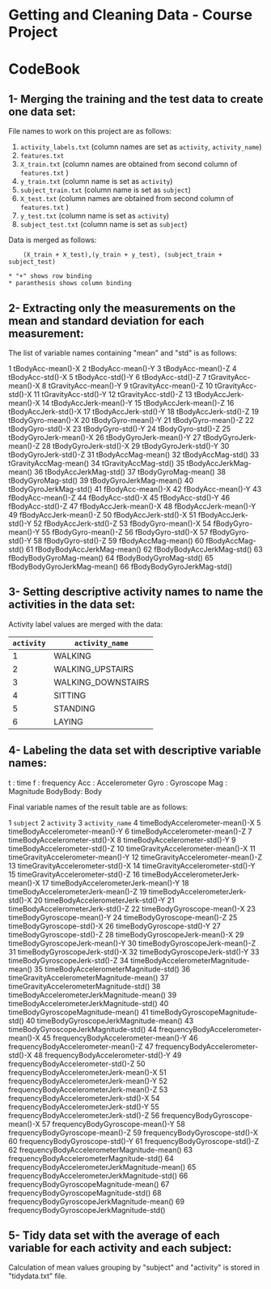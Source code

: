 Getting and Cleaning Data - Course Project
==========================================

CodeBook
========

1- Merging the training and the test data to create one data set:
-----------------------------------------------------------------

File names to work on this project are as follows:

1.  `activity_labels.txt` (column names are set as `activity`, `activity_name`)
2.  `features.txt`
3.  `X_train.txt` (column names are obtained from second column of `features.txt` )
4.  `y_train.txt` (column name is set as `activity`)
5.  `subject_train.txt` (column name is set as `subject`)
6.  `X_test.txt` (column names are obtained from second column of `features.txt` )
7.  `y_test.txt` (column name is set as `activity`)
8.  `subject_test.txt` (column name is set as `subject`)

Data is merged as follows:

        (X_train + X_test),(y_train + y_test), (subject_train + subject_test) 

    * "+" shows row binding  
    * paranthesis shows column binding  

2- Extracting only the measurements on the mean and standard deviation for each measurement:
--------------------------------------------------------------------------------------------

The list of variable names containing "mean" and "std" is as follows:

1 tBodyAcc-mean()-X
2 tBodyAcc-mean()-Y
3 tBodyAcc-mean()-Z
4 tBodyAcc-std()-X
5 tBodyAcc-std()-Y
6 tBodyAcc-std()-Z
7 tGravityAcc-mean()-X
8 tGravityAcc-mean()-Y
9 tGravityAcc-mean()-Z
10 tGravityAcc-std()-X
11 tGravityAcc-std()-Y
12 tGravityAcc-std()-Z
13 tBodyAccJerk-mean()-X
14 tBodyAccJerk-mean()-Y
15 tBodyAccJerk-mean()-Z
16 tBodyAccJerk-std()-X
17 tBodyAccJerk-std()-Y
18 tBodyAccJerk-std()-Z
19 tBodyGyro-mean()-X
20 tBodyGyro-mean()-Y
21 tBodyGyro-mean()-Z
22 tBodyGyro-std()-X
23 tBodyGyro-std()-Y
24 tBodyGyro-std()-Z
25 tBodyGyroJerk-mean()-X
26 tBodyGyroJerk-mean()-Y
27 tBodyGyroJerk-mean()-Z
28 tBodyGyroJerk-std()-X
29 tBodyGyroJerk-std()-Y
30 tBodyGyroJerk-std()-Z
31 tBodyAccMag-mean()
32 tBodyAccMag-std()
33 tGravityAccMag-mean()
34 tGravityAccMag-std()
35 tBodyAccJerkMag-mean()
36 tBodyAccJerkMag-std()
37 tBodyGyroMag-mean()
38 tBodyGyroMag-std()
39 tBodyGyroJerkMag-mean()
40 tBodyGyroJerkMag-std()
41 fBodyAcc-mean()-X
42 fBodyAcc-mean()-Y
43 fBodyAcc-mean()-Z
44 fBodyAcc-std()-X
45 fBodyAcc-std()-Y
46 fBodyAcc-std()-Z
47 fBodyAccJerk-mean()-X
48 fBodyAccJerk-mean()-Y
49 fBodyAccJerk-mean()-Z
50 fBodyAccJerk-std()-X
51 fBodyAccJerk-std()-Y
52 fBodyAccJerk-std()-Z
53 fBodyGyro-mean()-X
54 fBodyGyro-mean()-Y
55 fBodyGyro-mean()-Z
56 fBodyGyro-std()-X
57 fBodyGyro-std()-Y
58 fBodyGyro-std()-Z
59 fBodyAccMag-mean()
60 fBodyAccMag-std()
61 fBodyBodyAccJerkMag-mean()
62 fBodyBodyAccJerkMag-std()
63 fBodyBodyGyroMag-mean()
64 fBodyBodyGyroMag-std()
65 fBodyBodyGyroJerkMag-mean()
66 fBodyBodyGyroJerkMag-std()

3- Setting descriptive activity names to name the activities in the data set:
-----------------------------------------------------------------------------

Activity label values are merged with the data:

| `activity` | `activity_name`     |
|------------|---------------------|
| 1          | WALKING             |
| 2          | WALKING\_UPSTAIRS   |
| 3          | WALKING\_DOWNSTAIRS |
| 4          | SITTING             |
| 5          | STANDING            |
| 6          | LAYING              |

4- Labeling the data set with descriptive variable names:
---------------------------------------------------------

t : time
f : frequency
Acc : Accelerometer
Gyro : Gyroscope
Mag : Magnitude
BodyBody: Body

Final variable names of the result table are as follows:

1 `subject`
2 `activity`
3 `activity_name`
4 timeBodyAccelerometer-mean()-X
5 timeBodyAccelerometer-mean()-Y
6 timeBodyAccelerometer-mean()-Z
7 timeBodyAccelerometer-std()-X
8 timeBodyAccelerometer-std()-Y
9 timeBodyAccelerometer-std()-Z
10 timeGravityAccelerometer-mean()-X
11 timeGravityAccelerometer-mean()-Y
12 timeGravityAccelerometer-mean()-Z
13 timeGravityAccelerometer-std()-X
14 timeGravityAccelerometer-std()-Y
15 timeGravityAccelerometer-std()-Z
16 timeBodyAccelerometerJerk-mean()-X
17 timeBodyAccelerometerJerk-mean()-Y
18 timeBodyAccelerometerJerk-mean()-Z
19 timeBodyAccelerometerJerk-std()-X
20 timeBodyAccelerometerJerk-std()-Y
21 timeBodyAccelerometerJerk-std()-Z
22 timeBodyGyroscope-mean()-X
23 timeBodyGyroscope-mean()-Y
24 timeBodyGyroscope-mean()-Z
25 timeBodyGyroscope-std()-X
26 timeBodyGyroscope-std()-Y
27 timeBodyGyroscope-std()-Z
28 timeBodyGyroscopeJerk-mean()-X
29 timeBodyGyroscopeJerk-mean()-Y
30 timeBodyGyroscopeJerk-mean()-Z
31 timeBodyGyroscopeJerk-std()-X
32 timeBodyGyroscopeJerk-std()-Y
33 timeBodyGyroscopeJerk-std()-Z
34 timeBodyAccelerometerMagnitude-mean()
35 timeBodyAccelerometerMagnitude-std()
36 timeGravityAccelerometerMagnitude-mean()
37 timeGravityAccelerometerMagnitude-std()
38 timeBodyAccelerometerJerkMagnitude-mean()
39 timeBodyAccelerometerJerkMagnitude-std()
40 timeBodyGyroscopeMagnitude-mean()
41 timeBodyGyroscopeMagnitude-std()
40 timeBodyGyroscopeJerkMagnitude-mean()
43 timeBodyGyroscopeJerkMagnitude-std()
44 frequencyBodyAccelerometer-mean()-X
45 frequencyBodyAccelerometer-mean()-Y
46 frequencyBodyAccelerometer-mean()-Z
47 frequencyBodyAccelerometer-std()-X
48 frequencyBodyAccelerometer-std()-Y
49 frequencyBodyAccelerometer-std()-Z
50 frequencyBodyAccelerometerJerk-mean()-X
51 frequencyBodyAccelerometerJerk-mean()-Y
52 frequencyBodyAccelerometerJerk-mean()-Z
53 frequencyBodyAccelerometerJerk-std()-X
54 frequencyBodyAccelerometerJerk-std()-Y
55 frequencyBodyAccelerometerJerk-std()-Z
56 frequencyBodyGyroscope-mean()-X
57 frequencyBodyGyroscope-mean()-Y
58 frequencyBodyGyroscope-mean()-Z
59 frequencyBodyGyroscope-std()-X
60 frequencyBodyGyroscope-std()-Y
61 frequencyBodyGyroscope-std()-Z
62 frequencyBodyAccelerometerMagnitude-mean()
63 frequencyBodyAccelerometerMagnitude-std()
64 frequencyBodyAccelerometerJerkMagnitude-mean()
65 frequencyBodyAccelerometerJerkMagnitude-std()
66 frequencyBodyGyroscopeMagnitude-mean()
67 frequencyBodyGyroscopeMagnitude-std()
68 frequencyBodyGyroscopeJerkMagnitude-mean()
69 frequencyBodyGyroscopeJerkMagnitude-std()

5- Tidy data set with the average of each variable for each activity and each subject:
--------------------------------------------------------------------------------------

Calculation of mean values grouping by "subject" and "activity" is stored in "tidydata.txt" file.
